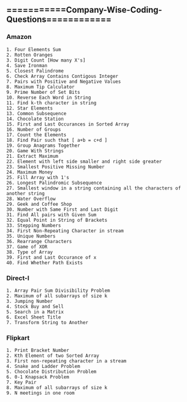 ## ===========Company-Wise-Coding-Questions============

### Amazon
	1. Four Elements Sum
	2. Rotten Oranges
	3. Digit Count [How many X's]
	4. Save Ironman
	5. Closest Palindrome
	6. Check Array Contains Contigous Integer
	7. Pairs with Positive and Negative Values
	8. Maximum Tip Calculator
	9. Prime Number of Set Bits
	10. Reverse Each Word in String
	11. Find k-th character in string
	12. Star Elements
	13. Common Subsequence
	14. Chocolate Station
	15. First and Last Occurances in Sorted Array
	16. Number of Groups
	17. Count the Elements
	18. Find Pair such that [ a+b = c+d ]
	19. Group Anagrams Together
	20. Game With Strings
	21. Extract Maximum
	22. Element with left side smaller and right side greater
	23. Smallest Positive Missing Number
	24. Maximum Money
	25. Fill Array with 1's
	26. Longest Palindromic Subsequence
	27. Smallest window in a string containing all the characters of another string
	28. Water Overflow
	29. Geek and Coffee Shop
	30. Number with Same First and Last Digit
	31. Find All pairs with Given Sum
	32. Equal Point in String of Brackets
	33. Stepping Numbers
	34. First Non-Repeating Character in stream
	35. Unique Numbers
	36. Rearrange Characters
	37. Game of XOR
	38. Type of Array
	39. First and Last Occurance of x
	40. Find Whether Path Exists

### Direct-I
	1. Array Pair Sum Divisibility Problem
	2. Maximum of all subarrays of size k
	3. Jumping Number
	4. Stock Buy and Sell
	5. Search in a Matrix
	6. Excel Sheet Title 
	7. Transform String to Another

### Flipkart 
	1. Print Bracket Number
	2. Kth Element of two Sorted Array
	3. First non-repeating character in a stream
	4. Snake and Ladder Problem
	5. Chocolate Distribution Problem
	6. 0-1 Knapsack Problem
	7. Key Pair
	8. Maximum of all subarrays of size k
	9. N meetings in one room
